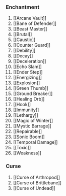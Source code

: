 
### Enchantment
1. [[Arcane Vault]]
2. [[Bane of Defender]]
3. [[Beast Master]]
4. [[Brutal]]
5. [[Caustic]]
6. [[Counter Guard]]
7. [[Debility]]
8. [[Decay]]
9. [[Deceleration]]
10. [[Echo Slam]]
11. [[Ender Step]]
12. [[Energizing]]
13. [[Explosion]]
14. [[Green Thumb]]
15. [[Ground Breaker]]
16. [[Healing Orb]]
17. [[Hook]]
18. [[Immunity]]
19. [[Lethargy]]
20. [[Magic of Winter]]
21. [[Mystic Barrage]]
22. [[Repairable]]
23. [[Sonic Boom]]
24. [[Temporal Damage]]
25. [[Toxic]]
26. [[Weakness]]
### Curse
1. [[Curse of Arthropod]]
2. [[Curse of Brittlebane]]
3. [[Curse of Undead]]